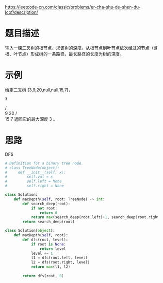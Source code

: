 https://leetcode-cn.com/classic/problems/er-cha-shu-de-shen-du-lcof/description/
# 题目描述
输入一棵二叉树的根节点，求该树的深度。从根节点到叶节点依次经过的节点（含根、叶节点）形成树的一条路径，最长路径的长度为树的深度。

# 示例
给定二叉树 [3,9,20,null,null,15,7]，

    3
   / \
  9  20
    /  \
   15   7
返回它的最大深度 3 。

# 思路
DFS

```python
# Definition for a binary tree node.
# class TreeNode(object):
#     def __init__(self, x):
#         self.val = x
#         self.left = None
#         self.right = None

class Solution:
    def maxDepth(self, root: TreeNode) -> int:
        def search_deep(root):
            if not root:
                return 0
            return max(search_deep(root.left)+1, search_deep(root.right)+1)
        return search_deep(root)

class Solution(object):
    def maxDepth(self, root):
        def dfs(root, level):
            if root is None:
                return level
            level += 1
            l1 = dfs(root.left, level)
            l2 = dfs(root.right, level)
            return max(l1, l2)
            
        return dfs(root, 0)
```




